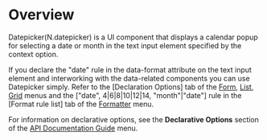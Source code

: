 Overview
===

Datepicker(N.datepicker) is a UI component that displays a calendar popup for selecting a date or month in the text input element specified by the context option.

<p class="alert">If you declare the "date" rule in the data-format attribute on the text input element and interworking with the data-related components you can use Datepicker simply. Refer to the [Declaration Options] tab of the <a href="#cmVmcjA0MDclMjRGb3JtJGh0bWwlMkZuYXR1cmFsanMlMkZyZWZyJTJGcmVmcjA0MDcuaHRtbA==">Form</a>, 
<a href="#cmVmcjA0MDglMjRMaXN0JGh0bWwlMkZuYXR1cmFsanMlMkZyZWZyJTJGcmVmcjA0MDguaHRtbA==">List</a>, 
<a href="#cmVmcjA0MDklMjRHcmlkJGh0bWwlMkZuYXR1cmFsanMlMkZyZWZyJTJGcmVmcjA0MDkuaHRtbA==">Grid</a> menus and the 
["date", 4|6|8|10|12|14, "month"|"date"] rule in the [Format rule list] tab of the <a href="#cmVmcjAzMDElMjRGb3JtYXR0ZXIkaHRtbCUyRm5hdHVyYWxqcyUyRnJlZnIlMkZyZWZyMDMwMS5odG1s">Formatter</a> menu.
</p>
<p class="alert">For information on declarative options, see the <strong>Declarative Options</strong> section of the <a href="#cmVmcjAwMDElMjRBUEklMjBEb2N1bWVudGF0aW9uJTIwR3VpZGUkaHRtbCUyRm5hdHVyYWxqcyUyRnJlZnIlMkZyZWZyMDAwMS5odG1s">API Documentation Guide</a> menu.</p>